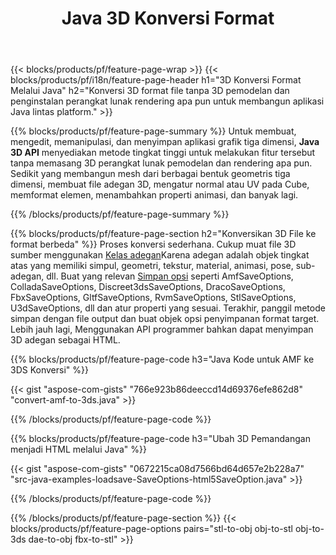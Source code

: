 ﻿---
title: Java 3D Konversi Format
url: /id/java/conversion/
description: Konversi 3D format amf 3ds amf ase att dae drc dxf fbx gltf jt obj ply rvm stl u3d usdz usd vrml x dengan beberapa baris kode Java melalui perpustakaan Java.
---
{{< blocks/products/pf/feature-page-wrap >}}
{{< blocks/products/pf/i18n/feature-page-header h1="3D Konversi Format Melalui Java" h2="Konversi 3D format file tanpa 3D pemodelan dan penginstalan perangkat lunak rendering apa pun untuk membangun aplikasi Java lintas platform." >}}

{{% blocks/products/pf/feature-page-summary %}}
Untuk membuat, mengedit, memanipulasi, dan menyimpan aplikasi grafik tiga dimensi, **Java 3D API** menyediakan metode tingkat tinggi untuk melakukan fitur tersebut tanpa memasang 3D perangkat lunak pemodelan dan rendering apa pun. Sedikit yang membangun mesh dari berbagai bentuk geometris tiga dimensi, membuat file adegan 3D, mengatur normal atau UV pada Cube, memformat elemen, menambahkan properti animasi, dan banyak lagi. 

{{% /blocks/products/pf/feature-page-summary %}}

{{% blocks/products/pf/feature-page-section h2="Konversikan 3D File ke format berbeda" %}}
Proses konversi sederhana. Cukup muat file 3D sumber menggunakan [Kelas adegan](https://apireference.aspose.com/3d/java/com.aspose.threed/Scene)Karena adegan adalah objek tingkat atas yang memiliki simpul, geometri, tekstur, material, animasi, pose, sub-adegan, dll. Buat yang relevan [Simpan opsi](https://apireference.aspose.com/3d/java/com.aspose.threed/SaveOptions) seperti AmfSaveOptions, ColladaSaveOptions, Discreet3dsSaveOptions, DracoSaveOptions, FbxSaveOptions, GltfSaveOptions, RvmSaveOptions, StlSaveOptions, U3dSaveOptions, dll dan atur properti yang sesuai. Terakhir, panggil metode simpan dengan file output dan buat objek opsi penyimpanan format target. Lebih jauh lagi, Menggunakan API programmer bahkan dapat menyimpan 3D adegan sebagai HTML.


{{% blocks/products/pf/feature-page-code h3="Java Kode untuk AMF ke 3DS Konversi" %}}

{{< gist "aspose-com-gists" "766e923b86deeccd14d69376efe862d8" "convert-amf-to-3ds.java" >}}

{{% /blocks/products/pf/feature-page-code %}}


{{% blocks/products/pf/feature-page-code h3="Ubah 3D Pemandangan menjadi HTML melalui Java" %}}

{{< gist "aspose-com-gists" "0672215ca08d7566bd64d657e2b228a7" "src-java-examples-loadsave-SaveOptions-html5SaveOption.java" >}}

{{% /blocks/products/pf/feature-page-code %}}

{{% /blocks/products/pf/feature-page-section %}}
{{< blocks/products/pf/feature-page-options pairs="stl-to-obj obj-to-stl obj-to-3ds dae-to-obj fbx-to-stl" >}}